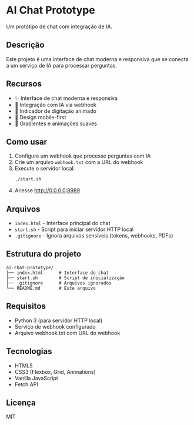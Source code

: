 # AI Chat Prototype

Um protótipo de chat com integração de IA.

## Descrição

Este projeto é uma interface de chat moderna e responsiva que se conecta a um serviço de IA para processar perguntas.

## Recursos

- ✨ Interface de chat moderna e responsiva
- 🤖 Integração com IA via webhook
- 💬 Indicador de digitação animado
- 📱 Design mobile-first
- 🎨 Gradientes e animações suaves

## Como usar

1. Configure um webhook que processe perguntas com IA
2. Crie um arquivo `webhook.txt` com a URL do webhook
3. Execute o servidor local:
   ```bash
   ./start.sh
   ```
4. Acesse http://0.0.0.0:8989

## Arquivos

- `index.html` - Interface principal do chat
- `start.sh` - Script para iniciar servidor HTTP local
- `.gitignore` - Ignora arquivos sensíveis (tokens, webhooks, PDFs)

## Estrutura do projeto

```
ai-chat-prototype/
├── index.html      # Interface do chat
├── start.sh        # Script de inicialização
├── .gitignore      # Arquivos ignorados
└── README.md       # Este arquivo
```

## Requisitos

- Python 3 (para servidor HTTP local)
- Serviço de webhook configurado
- Arquivo webhook.txt com URL do webhook

## Tecnologias

- HTML5
- CSS3 (Flexbox, Grid, Animations)
- Vanilla JavaScript
- Fetch API

## Licença

MIT
